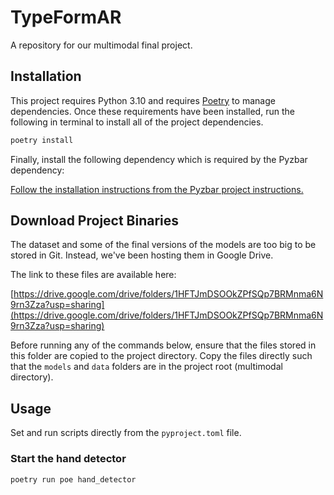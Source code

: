 # TypeFormAR

A repository for our multimodal final project.

## Installation

This project requires Python 3.10 and requires [Poetry](https://python-poetry.org/) to manage dependencies. Once these requirements have been installed, run the following in terminal to install all of the project dependencies.

```bash
poetry install
```

Finally, install the following dependency which is required by the Pyzbar dependency:

[Follow the installation instructions from the Pyzbar project instructions.](https://github.com/NaturalHistoryMuseum/pyzbar/?tab=readme-ov-file#installation)

## Download Project Binaries

The dataset and some of the final versions of the models are too big to be stored in Git. Instead, we've been hosting them in Google Drive.

The link to these files are available here:

[https://drive.google.com/drive/folders/1HFTJmDSOOkZPfSQp7BRMnma6N9rn3Zza?usp=sharing](https://drive.google.com/drive/folders/1HFTJmDSOOkZPfSQp7BRMnma6N9rn3Zza?usp=sharing)

Before running any of the commands below, ensure that the files stored in this folder are copied to the project directory. Copy the files directly such that the `models` and `data` folders are in the project root (multimodal directory).

## Usage

Set and run scripts directly from the `pyproject.toml` file.

### Start the hand detector

```bash
poetry run poe hand_detector
```
